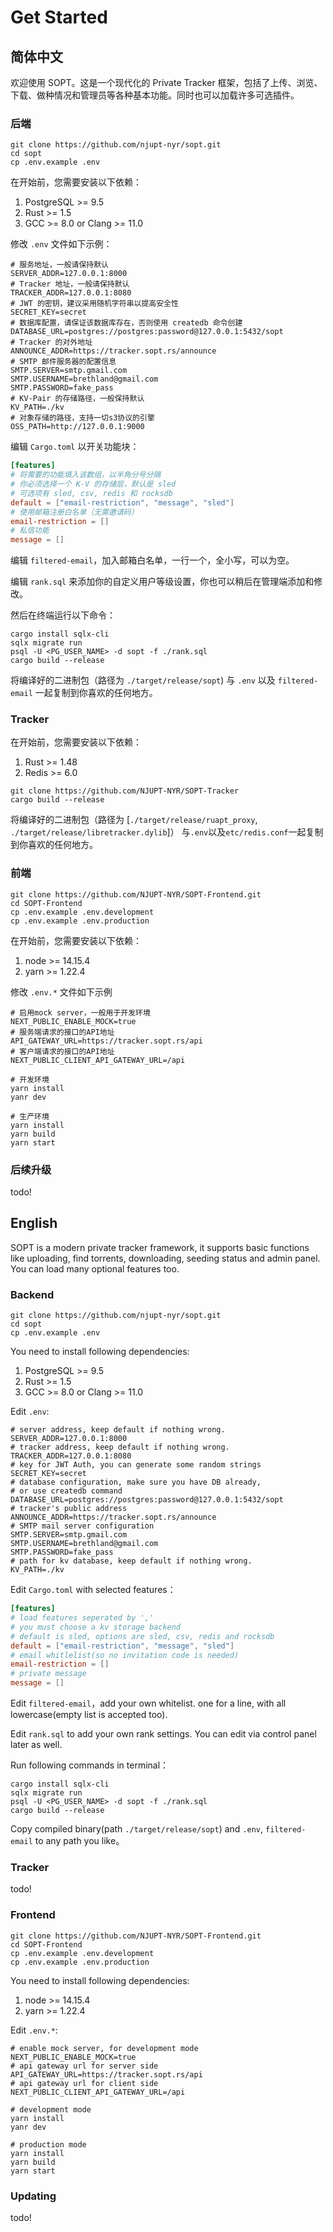 # Get Started

## 简体中文

欢迎使用 SOPT。这是一个现代化的 Private Tracker 框架，包括了上传、浏览、下载、做种情况和管理员等各种基本功能。同时也可以加载许多可选插件。

### 后端

```shell
git clone https://github.com/njupt-nyr/sopt.git
cd sopt
cp .env.example .env
```

在开始前，您需要安装以下依赖：

1. PostgreSQL >= 9.5
2. Rust >= 1.5
3. GCC >= 8.0 or Clang >= 11.0

修改 `.env` 文件如下示例：

```
# 服务地址，一般请保持默认
SERVER_ADDR=127.0.0.1:8000
# Tracker 地址，一般请保持默认
TRACKER_ADDR=127.0.0.1:8080
# JWT 的密钥，建议采用随机字符串以提高安全性
SECRET_KEY=secret
# 数据库配置，请保证该数据库存在，否则使用 createdb 命令创建
DATABASE_URL=postgres://postgres:password@127.0.0.1:5432/sopt
# Tracker 的对外地址
ANNOUNCE_ADDR=https://tracker.sopt.rs/announce
# SMTP 邮件服务器的配置信息
SMTP.SERVER=smtp.gmail.com
SMTP.USERNAME=brethland@gmail.com
SMTP.PASSWORD=fake_pass
# KV-Pair 的存储路径，一般保持默认
KV_PATH=./kv
# 对象存储的路径，支持一切s3协议的引擎
OSS_PATH=http://127.0.0.1:9000
```

编辑 `Cargo.toml` 以开关功能块：

```toml
[features]
# 将需要的功能填入该数组，以半角分号分隔
# 你必须选择一个 K-V 的存储层，默认是 sled
# 可选项有 sled, csv, redis 和 rocksdb
default = ["email-restriction", "message", "sled"]
# 使用邮箱注册白名单（无需邀请码）
email-restriction = []
# 私信功能
message = []
```

编辑 `filtered-email`，加入邮箱白名单，一行一个，全小写，可以为空。

编辑 `rank.sql` 来添加你的自定义用户等级设置，你也可以稍后在管理端添加和修改。

然后在终端运行以下命令：

```shell
cargo install sqlx-cli
sqlx migrate run
psql -U <PG_USER_NAME> -d sopt -f ./rank.sql
cargo build --release
```

将编译好的二进制包（路径为 `./target/release/sopt`) 与 `.env` 以及 `filtered-email`
一起复制到你喜欢的任何地方。

### Tracker
在开始前，您需要安装以下依赖：
1. Rust >= 1.48
2. Redis >= 6.0

``` shell
git clone https://github.com/NJUPT-NYR/SOPT-Tracker
cargo build --release
```

将编译好的二进制包（路径为 [`./target/release/ruapt_proxy`, `./target/release/libretracker.dylib`]）
与`.env`以及`etc/redis.conf`一起复制到你喜欢的任何地方。

### 前端

```shell
git clone https://github.com/NJUPT-NYR/SOPT-Frontend.git
cd SOPT-Frontend
cp .env.example .env.development
cp .env.example .env.production
```

在开始前，您需要安装以下依赖：

1. node >= 14.15.4
2. yarn >= 1.22.4

修改 `.env.*` 文件如下示例

```
# 启用mock server，一般用于开发环境
NEXT_PUBLIC_ENABLE_MOCK=true
# 服务端请求的接口的API地址
API_GATEWAY_URL=https://tracker.sopt.rs/api
# 客户端请求的接口的API地址
NEXT_PUBLIC_CLIENT_API_GATEWAY_URL=/api
```

```shell
# 开发环境
yarn install
yanr dev

# 生产环境
yarn install
yarn build
yarn start
```

### 后续升级

todo!

## English

SOPT is a modern private tracker framework, it supports basic functions like
uploading, find torrents, downloading, seeding status and admin panel. You can
load many optional features too.

### Backend

```shell
git clone https://github.com/njupt-nyr/sopt.git
cd sopt
cp .env.example .env
```

You need to install following dependencies:

1. PostgreSQL >= 9.5
2. Rust >= 1.5
3. GCC >= 8.0 or Clang >= 11.0

Edit `.env`:

```
# server address, keep default if nothing wrong.
SERVER_ADDR=127.0.0.1:8000
# tracker address, keep default if nothing wrong.
TRACKER_ADDR=127.0.0.1:8080
# key for JWT Auth, you can generate some random strings
SECRET_KEY=secret
# database configuration, make sure you have DB already,
# or use createdb command
DATABASE_URL=postgres://postgres:password@127.0.0.1:5432/sopt
# tracker's public address
ANNOUNCE_ADDR=https://tracker.sopt.rs/announce
# SMTP mail server configuration
SMTP.SERVER=smtp.gmail.com
SMTP.USERNAME=brethland@gmail.com
SMTP.PASSWORD=fake_pass
# path for kv database, keep default if nothing wrong.
KV_PATH=./kv
```

Edit `Cargo.toml` with selected features：

```toml
[features]
# load features seperated by ','
# you must choose a kv storage backend
# default is sled, options are sled, csv, redis and rocksdb
default = ["email-restriction", "message", "sled"]
# email whitlelist(so no invitation code is needed)
email-restriction = []
# private message
message = []
```

Edit `filtered-email`，add your own whitelist. one for a line, with
all lowercase(empty list is accepted too).

Edit `rank.sql` to add your own rank settings. You can edit via control
panel later as well.

Run following commands in terminal：

```shell
cargo install sqlx-cli
sqlx migrate run
psql -U <PG_USER_NAME> -d sopt -f ./rank.sql
cargo build --release
```

Copy compiled binary(path `./target/release/sopt`) and `.env`, `filtered-email`
to any path you like。

### Tracker

todo!

### Frontend

```shell
git clone https://github.com/NJUPT-NYR/SOPT-Frontend.git
cd SOPT-Frontend
cp .env.example .env.development
cp .env.example .env.production
```

You need to install following dependencies:

1. node >= 14.15.4
2. yarn >= 1.22.4

Edit `.env.*`:

```
# enable mock server, for development mode
NEXT_PUBLIC_ENABLE_MOCK=true
# api gateway url for server side
API_GATEWAY_URL=https://tracker.sopt.rs/api
# api gateway url for client side
NEXT_PUBLIC_CLIENT_API_GATEWAY_URL=/api
```

```shell
# development mode
yarn install
yanr dev

# production mode
yarn install
yarn build
yarn start
```

### Updating

todo!
